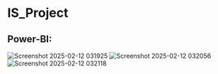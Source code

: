 # IS_Project

## Power-BI:

![Screenshot 2025-02-12 031925](https://github.com/user-attachments/assets/4525af80-f62f-4f30-a9df-a50794a255d7)
![Screenshot 2025-02-12 032056](https://github.com/user-attachments/assets/31efb0ec-4f11-4d49-8c87-cc77fcd4f9f2)
![Screenshot 2025-02-12 032118](https://github.com/user-attachments/assets/7b39bd2c-f289-4d57-977d-4b32e7f7afa0)

